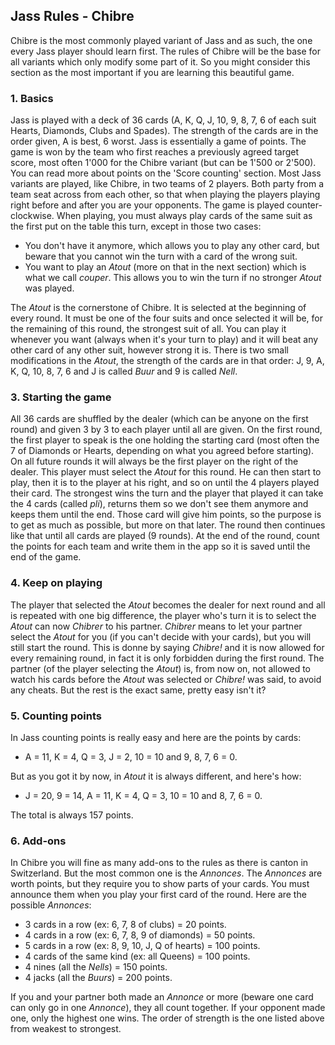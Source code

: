 ## Jass Rules - Chibre
Chibre is the most commonly played variant of Jass and as such, the one every Jass player should learn first. The rules of Chibre will be the base for all variants which only modify some part of it. So you might consider this section as the most important if you are learning this beautiful game.

### 1. Basics
Jass is played with a deck of 36 cards (A, K, Q, J, 10, 9, 8, 7, 6 of each suit Hearts, Diamonds, Clubs and Spades). The strength of the cards are in the order given, A is best, 6 worst.
Jass is essentially a game of points. The game is won by the team who first reaches a previously agreed target score, most often 1'000 for the Chibre variant (but can be 1'500 or 2'500). You can read more about points on the 'Score counting' section. Most Jass variants are played, like Chibre, in two teams of 2 players. Both party from a team seat across from each other, so that when playing the players playing right before and after you are your opponents. The game is played counter-clockwise. When playing, you must always play cards of the same suit as the first put on the table this turn, except in those two cases:
- You don't have it anymore, which allows you to play any other card, but beware that you cannot win the turn with a card of the wrong suit.
- You want to play an *Atout* (more on that in the next section) which is what we call *couper*. This allows you to win the turn if no stronger *Atout* was played.

The *Atout* is the cornerstone of Chibre. It is selected at the beginning of every round. It must be one of the four suits and once selected it will be, for the remaining of this round, the strongest suit of all. You can play it whenever you want (always when it's your turn to play) and it will beat any other card of any other suit, however strong it is. There is two small modifications in the *Atout*, the strength of the cards are in that order: J, 9, A, K, Q, 10, 8, 7, 6 and J is called *Buur* and 9 is called *Nell*.

### 3. Starting the game
All 36 cards are shuffled by the dealer (which can be anyone on the first round) and given 3 by 3 to each player until all are given. On the first round, the first player to speak is the one holding the starting card (most often the 7 of Diamonds or Hearts, depending on what you agreed before starting). On all future rounds it will always be the first player on the right of the dealer. This player must select the *Atout* for this round. He can then start to play, then it is to the player at his right, and so on until the 4 players played their card. The strongest wins the turn and the player that played it can take the 4 cards (called *pli*), returns them so we don't see them anymore and keeps them until the end. Those card will give him points, so the purpose is to get as much as possible, but more on that later. The round then continues like that until all cards are played (9 rounds). At the end of the round, count the points for each team and write them in the app so it is saved until the end of the game.

### 4. Keep on playing
The player that selected the *Atout* becomes the dealer for next round and all is repeated with one big difference, the player who's turn it is to select the *Atout* can now *Chibrer* to his partner.
*Chibrer* means to let your partner select the *Atout* for you (if you can't decide with your cards), but you will still start the round. This is donne by saying *Chibre!* and it is now allowed for every remaining round, in fact it is only forbidden during the first round.
The partner (of the player selecting the *Atout*) is, from now on, not allowed to watch his cards before the *Atout* was selected or *Chibre!* was said, to avoid any cheats. But the rest is the exact same, pretty easy isn't it?

### 5. Counting points
In Jass counting points is really easy and here are the points by cards:
- A = 11, K = 4, Q = 3, J = 2, 10 = 10 and 9, 8, 7, 6 = 0.

But as you got it by now, in *Atout* it is always different, and here's how:
- J = 20, 9 = 14, A = 11, K = 4, Q = 3, 10 = 10 and 8, 7, 6 = 0.

The total is always 157 points.

### 6. Add-ons
In Chibre you will fine as many add-ons to the rules as there is canton in Switzerland. But the most common one is the *Annonces*.
The *Annonces* are worth points, but they require you to show parts of your cards. You must announce them when you play your first card of the round.
Here are the possible *Annonces*:
- 3 cards in a row (ex: 6, 7, 8 of clubs) = 20 points.
- 4 cards in a row (ex: 6, 7, 8, 9 of diamonds) = 50 points.
- 5 cards in a row (ex: 8, 9, 10, J, Q of hearts) = 100 points.
- 4 cards of the same kind (ex: all Queens) = 100 points.
- 4 nines  (all the *Nells*) = 150 points.
- 4 jacks (all the *Buurs*) = 200 points.

If you and your partner both made an *Annonce* or more (beware one card can only go in one *Annonce*), they all count together. If your opponent made one, only the highest one wins. The order of strength is the one listed above from weakest to strongest.
